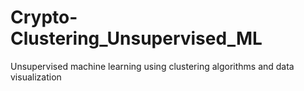 # Crypto-Clustering_Unsupervised_ML
Unsupervised machine learning using clustering algorithms and data visualization
